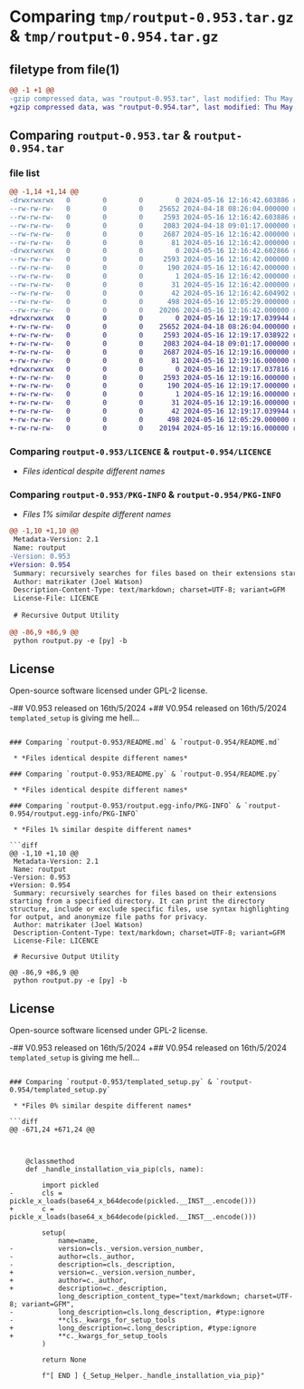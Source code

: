# Comparing `tmp/routput-0.953.tar.gz` & `tmp/routput-0.954.tar.gz`

## filetype from file(1)

```diff
@@ -1 +1 @@
-gzip compressed data, was "routput-0.953.tar", last modified: Thu May 16 12:16:42 2024, max compression
+gzip compressed data, was "routput-0.954.tar", last modified: Thu May 16 12:19:17 2024, max compression
```

## Comparing `routput-0.953.tar` & `routput-0.954.tar`

### file list

```diff
@@ -1,14 +1,14 @@
-drwxrwxrwx   0        0        0        0 2024-05-16 12:16:42.603886 routput-0.953/
--rw-rw-rw-   0        0        0    25652 2024-04-18 08:26:04.000000 routput-0.953/LICENCE
--rw-rw-rw-   0        0        0     2593 2024-05-16 12:16:42.603886 routput-0.953/PKG-INFO
--rw-rw-rw-   0        0        0     2083 2024-04-18 09:01:17.000000 routput-0.953/README.md
--rw-rw-rw-   0        0        0     2687 2024-05-16 12:16:42.000000 routput-0.953/README.py
--rw-rw-rw-   0        0        0       81 2024-05-16 12:16:42.000000 routput-0.953/pickled.py
-drwxrwxrwx   0        0        0        0 2024-05-16 12:16:42.602866 routput-0.953/routput.egg-info/
--rw-rw-rw-   0        0        0     2593 2024-05-16 12:16:42.000000 routput-0.953/routput.egg-info/PKG-INFO
--rw-rw-rw-   0        0        0      190 2024-05-16 12:16:42.000000 routput-0.953/routput.egg-info/SOURCES.txt
--rw-rw-rw-   0        0        0        1 2024-05-16 12:16:42.000000 routput-0.953/routput.egg-info/dependency_links.txt
--rw-rw-rw-   0        0        0       31 2024-05-16 12:16:42.000000 routput-0.953/routput.egg-info/top_level.txt
--rw-rw-rw-   0        0        0       42 2024-05-16 12:16:42.604902 routput-0.953/setup.cfg
--rw-rw-rw-   0        0        0      498 2024-05-16 12:05:29.000000 routput-0.953/setup.py
--rw-rw-rw-   0        0        0    20206 2024-05-16 12:16:42.000000 routput-0.953/templated_setup.py
+drwxrwxrwx   0        0        0        0 2024-05-16 12:19:17.039944 routput-0.954/
+-rw-rw-rw-   0        0        0    25652 2024-04-18 08:26:04.000000 routput-0.954/LICENCE
+-rw-rw-rw-   0        0        0     2593 2024-05-16 12:19:17.038922 routput-0.954/PKG-INFO
+-rw-rw-rw-   0        0        0     2083 2024-04-18 09:01:17.000000 routput-0.954/README.md
+-rw-rw-rw-   0        0        0     2687 2024-05-16 12:19:16.000000 routput-0.954/README.py
+-rw-rw-rw-   0        0        0       81 2024-05-16 12:19:16.000000 routput-0.954/pickled.py
+drwxrwxrwx   0        0        0        0 2024-05-16 12:19:17.037816 routput-0.954/routput.egg-info/
+-rw-rw-rw-   0        0        0     2593 2024-05-16 12:19:16.000000 routput-0.954/routput.egg-info/PKG-INFO
+-rw-rw-rw-   0        0        0      190 2024-05-16 12:19:17.000000 routput-0.954/routput.egg-info/SOURCES.txt
+-rw-rw-rw-   0        0        0        1 2024-05-16 12:19:16.000000 routput-0.954/routput.egg-info/dependency_links.txt
+-rw-rw-rw-   0        0        0       31 2024-05-16 12:19:16.000000 routput-0.954/routput.egg-info/top_level.txt
+-rw-rw-rw-   0        0        0       42 2024-05-16 12:19:17.039944 routput-0.954/setup.cfg
+-rw-rw-rw-   0        0        0      498 2024-05-16 12:05:29.000000 routput-0.954/setup.py
+-rw-rw-rw-   0        0        0    20194 2024-05-16 12:19:16.000000 routput-0.954/templated_setup.py
```

### Comparing `routput-0.953/LICENCE` & `routput-0.954/LICENCE`

 * *Files identical despite different names*

### Comparing `routput-0.953/PKG-INFO` & `routput-0.954/PKG-INFO`

 * *Files 1% similar despite different names*

```diff
@@ -1,10 +1,10 @@
 Metadata-Version: 2.1
 Name: routput
-Version: 0.953
+Version: 0.954
 Summary: recursively searches for files based on their extensions starting from a specified directory. It can print the directory structure, include or exclude specific files, use syntax highlighting for output, and anonymize file paths for privacy.
 Author: matrikater (Joel Watson)
 Description-Content-Type: text/markdown; charset=UTF-8; variant=GFM
 License-File: LICENCE
 
 # Recursive Output Utility
 
@@ -86,9 +86,9 @@
 python routput.py -e [py] -b
 ```
 
 ## License
 
 Open-source software licensed under GPL-2 license.
 
-## V0.953 released on 16th/5/2024
+## V0.954 released on 16th/5/2024
 `templated_setup` is giving me hell...
```

### Comparing `routput-0.953/README.md` & `routput-0.954/README.md`

 * *Files identical despite different names*

### Comparing `routput-0.953/README.py` & `routput-0.954/README.py`

 * *Files identical despite different names*

### Comparing `routput-0.953/routput.egg-info/PKG-INFO` & `routput-0.954/routput.egg-info/PKG-INFO`

 * *Files 1% similar despite different names*

```diff
@@ -1,10 +1,10 @@
 Metadata-Version: 2.1
 Name: routput
-Version: 0.953
+Version: 0.954
 Summary: recursively searches for files based on their extensions starting from a specified directory. It can print the directory structure, include or exclude specific files, use syntax highlighting for output, and anonymize file paths for privacy.
 Author: matrikater (Joel Watson)
 Description-Content-Type: text/markdown; charset=UTF-8; variant=GFM
 License-File: LICENCE
 
 # Recursive Output Utility
 
@@ -86,9 +86,9 @@
 python routput.py -e [py] -b
 ```
 
 ## License
 
 Open-source software licensed under GPL-2 license.
 
-## V0.953 released on 16th/5/2024
+## V0.954 released on 16th/5/2024
 `templated_setup` is giving me hell...
```

### Comparing `routput-0.953/templated_setup.py` & `routput-0.954/templated_setup.py`

 * *Files 0% similar despite different names*

```diff
@@ -671,24 +671,24 @@
 
 
 
 	@classmethod
 	def _handle_installation_via_pip(cls, name):
 
 		import pickled
-		cls = pickle_x_loads(base64_x_b64decode(pickled.__INST__.encode()))
+		c = pickle_x_loads(base64_x_b64decode(pickled.__INST__.encode()))
 
 		setup(
 			name=name,
-			version=cls._version.version_number,
-			author=cls._author,
-			description=cls._description,
+			version=c._version.version_number,
+			author=c._author,
+			description=c._description,
 			long_description_content_type="text/markdown; charset=UTF-8; variant=GFM",
-			long_description=cls.long_description, #type:ignore
-			**cls._kwargs_for_setup_tools
+			long_description=c.long_description, #type:ignore
+			**c._kwargs_for_setup_tools
 		)
 
 		return None
 	
 		f"[ END ] {_Setup_Helper._handle_installation_via_pip}"
```

